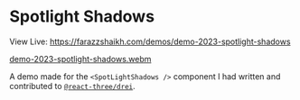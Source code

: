 # Spotlight Shadows

View Live: https://farazzshaikh.com/demos/demo-2023-spotlight-shadows

[demo-2023-spotlight-shadows.webm](https://github.com/user-attachments/assets/b756c11a-f6a7-4a1b-9db5-3880cc451f6f)

A demo made for the `<SpotLightShadows />` component I had written and contributed to [`@react-three/drei`](https://github.com/pmndrs/drei). 
